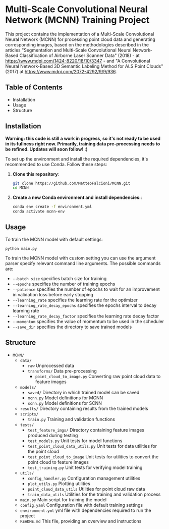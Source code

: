 # Multi-Scale Convolutional Neural Network (MCNN) Training Project

This project contains the implementation of a Multi-Scale Convolutional Neural Network (MCNN) for processing point cloud data and generating corresponding images, based on the methodologies described in the articles
"Segmentation and Multi-Scale Convolutional Neural Network-Based Classification of Airborne Laser
Scanner Data" (2018) - at https://www.mdpi.com/1424-8220/18/10/3347 - and "A Convolutional Neural Network-Based 3D Semantic
Labeling Method for ALS Point Clouds" (2017) at https://www.mdpi.com/2072-4292/9/9/936. 

## Table of Contents
- Installation
- Usage
- Structure

## Installation

**Warning: this code is still a work in progress, so it's not ready to be used in its fullness right now. Primarily, training data pre-processing needs to be refined. Updates will soon follow! :)** 

To set up the environment and install the required dependencies, it's recommended to use Conda. Follow these steps:
1. **Clone this repository**:

   ```bash
   git clone https://github.com/MatteoFalcioni/MCNN.git
   cd MCNN
   ```

2. **Create a new Conda environment and install dependencies:**:

    ```bash
   conda env create -f environment.yml
   conda activate mcnn-env
    ```


## Usage

To train the MCNN model with default settings:

    python main.py

To train the MCNN model with custom setting you can use the argument parser specify relevant command line arguments. The possible commands are:

- `--batch size`  specifies batch size for training
- `--epochs` specifies the number of training epochs
- `--patience` specifies the number of epochs to wait for an improvement in validation loss before early stopping
- `--learning_rate` specifies the learning rate for the optimizer
- `--learning_rate_decay_epochs` specifies the epochs interval to decay learning rate 
- `--learning_rate_decay_factor` specifies the learning rate decay factor
- `--momentum` specifies the value of momentum to be used in the scheduler
- `--save_dir` specifies the directory to save trained models

## Structure

- `MCNN/`
  - `data/`
    - `raw`           Unprocessed data
    -  `transforms/` Data pre-processing
       - `point_cloud_to_image.py` Converting raw point cloud data to feature images
  - `models/`
    - `saved/`                Directory in which trained model can be saved
    - `mcnn.py`                Model definitions for MCNN
    - `scnn.py`                 Model definitions for SCNN
  - `results/`                  Directory containing results from the trained models
  - `scripts/`
    - `train.py`                Training and validation functions
  - `tests/`
    - `test_feature_imgs/`      Directory containing feature images produced during testing 
    - `test_models.py`          Unit tests for model functions
    - `test_point_cloud_data_utils.py`     Unit tests for data utilities for the point cloud 
    - `test_point_cloud_to_image`      Unit tests for utilities to convert the point cloud to feature images
    - `test_training.py`        Unit tests for verifying model training
  - `utils/`
    - `config_handler.py`       Configuration management utilities
    - `plot_utils.py`           Plotting utilities
    - `point_cloud_data_utils`  Utilities for point cloud raw data
    - `train_data_utils`        Utilities for the training and validation process
  - `main.py`                   Main script for training the model
  - `config.yaml`              Configuration file with default training settings
  - `environment.yml`          yml file with dependencies required to run the project
  - `README.md`                 This file, providing an overview and instructions






